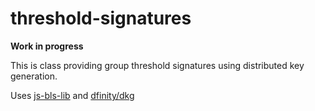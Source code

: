 # threshold-signatures

**Work in progress**

This is class providing group threshold signatures using distributed key generation.

Uses [js-bls-lib](https://github.com/dfinity/js-bls-lib) and [dfinity/dkg](https://github.com/dfinity/dkg)
